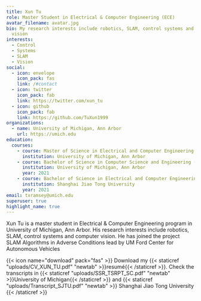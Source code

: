```yaml
---
title: Xun Tu
role: Master Student in Electrical & Computer Engineering (ECE)
avatar_filename: avatar.jpg
bio: My research interests include robotics, SLAM, control systems and computer
  vision
interests:
  - Control
  - Systems
  - SLAM
  - Vision
social:
  - icon: envelope
    icon_pack: fas
    link: /#contact
  - icon: twitter
    icon_pack: fab
    link: https://twitter.com/xun_tu
  - icon: github
    icon_pack: fab
    link: https://github.com/TuXun1999
organizations:
  - name: University of Michigan, Ann Arbor
    url: https://umich.edu
education:
  courses:
    - course: Master of Science in Electrical and Computer Engineering (GPA: 4.0)
      institution: University of Michigan, Ann Arbor
    - course: Bachelor of Science in Computer Science and Engineering (GPA: 3.72)
      institution: University of Michigan, Ann Arbor
      year: 2021
    - course: Bachelor of Science in Electrical and Computer Engineering (GPA: 3.74)
      institution: Shanghai Jiao Tong University
      year: 2021
email: txramsey@umich.edu
superuser: true
highlight_name: true
---
```

Xun Tu is a master student in Electrical & Computer Engineering program in University of Michigan, Ann Arbor. His research interests include robotics, SLAM, control systems and computer vision. He has joined the project SLAM Algorithms in Adverse Conditions lead by UM Ford Center for Autonomous Vehicles 

{{< icon name="download" pack="fas" >}} Download my {{< staticref "uploads/CV_XUN_TU.pdf" "newtab" >}}resumé{{< /staticref >}}.
Check the transcripts in {{< staticref "uploads/SSR_TSRPT_SC.pdf" "newtab" >}}University of Michigan{{< /staticref >}} and {{< staticref "uploads/Transcript_SJTU.pdf" "newtab" >}} Shanghai Jiao Tong University {{< /staticref >}}
